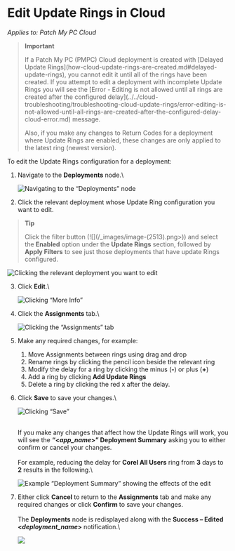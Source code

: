# Edit Update Rings in Cloud

_Applies to: Patch My PC Cloud_

> **Important**
>
> If a Patch My PC (PMPC) Cloud deployment is created with \[Delayed Update Rings]\(how-cloud-update-rings-are-created.md#delayed-update-rings), you cannot edit it until all of the rings have been created. If you attempt to edit a deployment with incomplete Update Rings you will see the \[Error - Editing is not allowed until all rings are created after the configured delay]\(../../cloud-troubleshooting/troubleshooting-cloud-update-rings/error-editing-is-not-allowed-until-all-rings-are-created-after-the-configured-delay-cloud-error.md) message.
>
> Also, if you make any changes to Return Codes for a deployment where Update Rings are enabled, these changes are only applied to the latest ring (newest version).

To edit the Update Rings configuration for a deployment:

1.  Navigate to the **Deployments** node.\\

    ![Navigating to the “Deployments” node](../../../.gitbook/assets/image-\(434\).png)
2. Click the relevant deployment whose Update Ring configuration you want to edit.

> **Tip**
>
> Click the filter button (!\[]\(/\_images/image-(2513).png>)) and select the **Enabled** option under the **Update Rings** section, followed by **Apply Filters** to see just those deployments that have update Rings configured.

![Clicking the relevant deployment you want to edit](../../../.gitbook/assets/image-\(2060\).png)

3.  Click **Edit**.\\

    ![Clicking “More Info”](../../../.gitbook/assets/image-\(436\).png)
4.  Click the **Assignments** tab.\\

    ![Clicking the “Assignments” tab](../../../.gitbook/assets/image-\(437\).png)
5. Make any required changes, for example:
   1. Move Assignments between rings using drag and drop
   2. Rename rings by clicking the pencil icon beside the relevant ring
   3. Modify the delay for a ring by clicking the minus (**-**) or plus (**+**)
   4. Add a ring by clicking **Add Update Rings**
   5. Delete a ring by clicking the red x after the delay.
6.  Click **Save** to save your changes.\\

    ![Clicking “Save”](../../../.gitbook/assets/image-\(438\).png)

    \
    If you make any changes that affect how the Update Rings will work, you will see the **“<**_**app\_name**_**>” Deployment Summary** asking you to either confirm or cancel your changes.\
    \
    For example, reducing the delay for **Corel All Users** ring from **3** days to **2** results in the following.\\

    ![Example “Deployment Summary” showing the effects of the edit](../../../.gitbook/assets/image-\(439\).png)
7.  Either click **Cancel** to return to the **Assignments** tab and make any required changes or click **Confirm** to save your changes.\
    \
    The **Deployments** node is redisplayed along with the **Success – Edited <**_**deployment\_name**_**>** notification.\\

    ![](../../../.gitbook/assets/image-\(440\).png)
